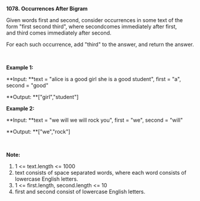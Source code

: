 **1078. Occurrences After Bigram**

Given words first and second, consider occurrences in some text of the form "first second third", where secondcomes immediately after first, and third comes immediately after second.

For each such occurrence, add "third" to the answer, and return the answer.

 

**Example 1:**

**Input: **text = "alice is a good girl she is a good student", first = "a", second = "good"

**Output: **["girl","student"]

**Example 2:**

**Input: **text = "we will we will rock you", first = "we", second = "will"

**Output: **["we","rock"]

 

**Note:**

1. 1 &lt;= text.length &lt;= 1000
2. text consists of space separated words, where each word consists of lowercase English letters.
3. 1 &lt;= first.length, second.length &lt;= 10
4. first and second consist of lowercase English letters.
